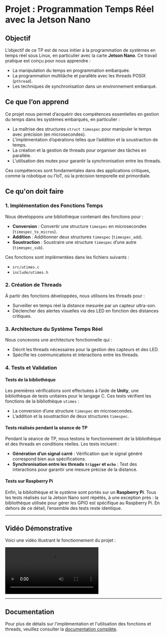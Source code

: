 # Projet : Programmation Temps Réel avec la Jetson Nano

## Objectif
L’objectif de ce TP est de nous initier à la programmation de systèmes en temps réel sous Linux, en particulier avec la carte **Jetson Nano**. Ce travail pratique est conçu pour nous apprendre :
- La manipulation du temps en programmation embarquée.
- La programmation multitâche et parallèle avec les threads POSIX (`pthread`).
- Les techniques de synchronisation dans un environnement embarqué.

## Ce que l’on apprend
Ce projet nous permet d’acquérir des compétences essentielles en gestion du temps dans les systèmes embarqués, en particulier :
- La maîtrise des structures `struct timespec` pour manipuler le temps avec précision (en microsecondes).
- L’implémentation d’opérations telles que l’addition et la soustraction de temps.
- La création et la gestion de threads pour organiser des tâches en parallèle.
- L’utilisation des mutex pour garantir la synchronisation entre les threads.

Ces compétences sont fondamentales dans des applications critiques, comme la robotique ou l’IoT, où la précision temporelle est primordiale.

## Ce qu'on doit faire

### 1. Implémentation des Fonctions Temps
Nous développons une bibliothèque contenant des fonctions pour :
- **Conversion** : Convertir une structure `timespec` en microsecondes (`timespec_to_micros`).
- **Addition** : Additionner deux structures `timespec` (`timespec_add`).
- **Soustraction** : Soustraire une structure `timespec` d’une autre (`timespec_sub`).

Ces fonctions sont implémentées dans les fichiers suivants :
- `src/utimes.c`
- `include/utimes.h`

### 2. Création de Threads
À partir des fonctions développées, nous utilisons les threads pour :
- Surveiller en temps réel la distance mesurée par un capteur ultra-son.
- Déclencher des alertes visuelles via des LED en fonction des distances critiques.

### 3. Architecture du Système Temps Réel
Nous concevons une architecture fonctionnelle qui :
- Décrit les threads nécessaires pour la gestion des capteurs et des LED.
- Spécifie les communications et interactions entre les threads.

### 4. Tests et Validation
#### Tests de la bibliothèque
Les premières vérifications sont effectuées à l’aide de **Unity**, une bibliothèque de tests unitaires pour le langage C. Ces tests vérifient les fonctions de la bibliothèque `utimes` :
- La conversion d’une structure `timespec` en microsecondes.
- L’addition et la soustraction de deux structures `timespec`.

#### Tests réalisés pendant la séance de TP
Pendant la séance de TP, nous testons le fonctionnement de la bibliothèque et des threads en conditions réelles. Les tests incluent :
- **Génération d’un signal carré** : Vérification que le signal généré correspond bien aux spécifications.
- **Synchronisation entre les threads `trigger` et `echo`** : Test des interactions pour garantir une mesure précise de la distance.

#### Tests sur Raspberry Pi
Enfin, la bibliothèque et le système sont portés sur un **Raspberry Pi**. Tous les tests réalisés sur la Jetson Nano sont répétés, à une exception près : la bibliothèque utilisée pour gérer les GPIO est spécifique au Raspberry Pi. En dehors de ce détail, l’ensemble des tests reste identique.

---

## Vidéo Démonstrative
Voici une vidéo illustrant le fonctionnement du projet :

![Vidéo de démonstration](vid/demo.mp4)

---

## Documentation
Pour plus de détails sur l'implémentation et l'utilisation des fonctions et threads, veuillez consulter la [documentation complète](https://trampoline-e227201h-9090d2741921cb93ae4742584cf8ff5658d31b0f518.univ-nantes.io).

